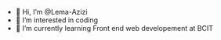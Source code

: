 - 👋 Hi, I’m @Lema-Azizi
- 👀 I’m interested in coding
- 🌱 I’m currently learning Front end web developement at BCIT

<!---
Lema-Azizi/Lema-Azizi is a ✨ special ✨ repository because its `README.md` (this file) appears on your GitHub profile.
You can click the Preview link to take a look at your changes.
--->
